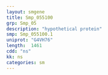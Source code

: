 ```yaml
---
layout: smgene
title: Smp_055100
grp: Smp_05
description: "hypothetical protein"
smp: Smp_055100.1
uniprot: "G4VH76"
length:  1461
cdd: "ns"
kk: ns
categories: sm
---
```

